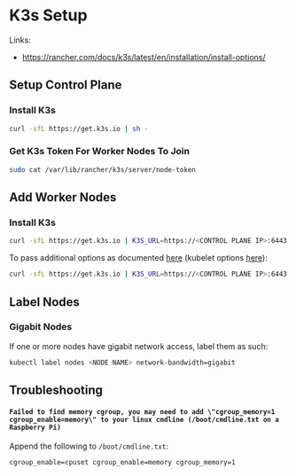 # K3s Setup

Links:
* https://rancher.com/docs/k3s/latest/en/installation/install-options/

## Setup Control Plane
### Install K3s
```sh
curl -sfL https://get.k3s.io | sh -
```

### Get K3s Token For Worker Nodes To Join
```sh
sudo cat /var/lib/rancher/k3s/server/node-token
```

## Add Worker Nodes
### Install K3s
```sh
curl -sfL https://get.k3s.io | K3S_URL=https://<CONTROL PLANE IP>:6443 K3S_TOKEN=<TOKEN> sh -
```

To pass additional options as documented [here](https://rancher.com/docs/k3s/latest/en/installation/install-options/agent-config/) (kubelet options [here](https://kubernetes.io/docs/reference/command-line-tools-reference/kubelet/)):
```sh
curl -sfL https://get.k3s.io | K3S_URL=https://<CONTROL PLANE IP>:6443 K3S_TOKEN=<TOKEN> sh -s - --kubelet-arg="max-pods=3"
```

## Label Nodes
### Gigabit Nodes

If one or more nodes have gigabit network access, label them as such:
```sh
kubectl label nodes <NODE NAME> network-bandwidth=gigabit
```

## Troubleshooting

#### `Failed to find memory cgroup, you may need to add \"cgroup_memory=1 cgroup_enable=memory\" to your linux cmdline (/boot/cmdline.txt on a Raspberry Pi)`

Append the following to `/boot/cmdline.txt`:
```
cgroup_enable=cpuset cgroup_enable=memory cgroup_memory=1
```
